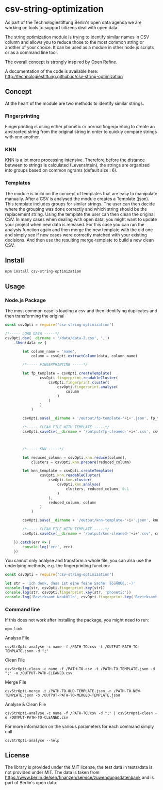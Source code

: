# csv-string-optimization
As part of the Technologiestiftung Berlin's open data agenda we are working on tools to support citizens deal with open data.

The string optimization module is trying to identify similar names in CSV column and allows you to reduce those to the most common string or another of your choice. It can be used as a module in other node.js scripts or as a command line tool.

The overall concept is strongly inspired by Open Refine.

A documentation of the code is available here: http://technologiestiftung.github.io/csv-string-optimization

## Concept

At the heart of the module are two methods to identify similar strings. 

### Fingerprinting

Fingerprinting is using either phonetic or normal fingerprinting to create an abstracted string from the original string in order to quickly compare strings with one another.

### KNN

KNN is a lot more processing intensive. Therefore before the distance between to strings is calculated (Levenshtein), the strings are organized into groups based on common ngrams (default size : 6).

### Templates

The module is build on the concept of templates that are easy to manipulate manually. After a CSV is analysed the module creates a Template (json). This template includes groups for similar strings. The user can then decide where the grouping was done correctly and which string should be the replacement string. Using the template the user can then clean the original CSV. 
In many cases when dealing with open data, you might want to update your project when new data is released. For this case you can run the analysis function again and then merge the new template with the old one and simply see if new cases were correctly matched with your existing decisions. And then use the resulting merge-template to build a new clean CSV.

## Install

```
npm install csv-string-optimization
```

## Usage

### Node.js Package

The most common case is loading a csv and then identifying duplicates and then transforming the original 

```javascript
const csvOpti = require('csv-string-optimization')

/*----- LOAD DATA -----*/
csvOpti.dsv(__dirname + '/data/data-2.csv', ',')
	.then(data => {

		let column_name = 'name',
			column = csvOpti.extractColumn(data, column_name)

		/*----- FINGERPRINTING -----*/

		let fp_template = csvOpti.createTemplate(
				csvOpti.fingerprint.readableCluster(
					csvOpti.fingerprint.cluster(
						csvOpti.fingerprint.analyse(
							column
						)
					)
				)
			)

		csvOpti.save(__dirname + '/output/fp-template-'+i+'.json', fp_template)

		/*----- CLEAN FILE WITH TEMPLATE -----*/
		csvOpti.saveCsv(__dirname + '/output/fp-cleaned-'+i+'.csv', csvOpti.cleanFile(d, JSON.parse(fp_template), column_name))



		/*----- KNN -----*/

		let reduced_column = csvOpti.knn.reduce(column),
			clusters = csvOpti.knn.prepare(reduced_column)

		let knn_template = csvOpti.createTemplate(
				csvOpti.knn.readableCluster(
					csvOpti.knn.cluster(
						csvOpti.knn.analyse(
							clusters, reduced_column, 0.1
						)
					), 
					reduced_column, column
				)
			)

		csvOpti.save(__dirname + '/output/knn-template-'+i+'.json', knn_template)

		/*----- CLEAN FILE WITH TEMPLATE -----*/
		csvOpti.saveCsv(__dirname + '/output/knn-cleaned-'+i+'.csv', csvOpti.cleanFile(d, JSON.parse(knn_template), column_name))

	}).catch(err => {
		console.log('err', err)
	})

```

You cannot only analyse and transform a whole file, you can also use the underlying methods, e.g. the fingerprinting function:

```javascript
const csvOpti = require('csv-string-optimization')

let str = 'Ich denk, dass ist eine feine Sache! äöüÄÖÜß.:-)'
console.log(str, csvOpti.fingerprint.key(str))
console.log(str, csvOpti.fingerprint.key(str, 'phonetic'))
console.log('Bezirksamt Neukölln', csvOpti.fingerprint.key('Bezirksamt Neukölln'))

```

### Command line

If this does not work after installing the package, you might need to run:
```
npm link
```

Analyse File
```
csvStrOpti-analyse -c name -f /PATH-TO.csv -t /OUTPUT-PATH-TO-TEMPLATE.json -d ";"
```

Clean File
```
csvStrOpti-clean -c name -f /PATH-TO.csv -t /PATH-TO-TEMPLATE.json -d ";" -o /OUTPUT-PATH-CLEANED.csv
```

Merge File
```
csvStrOpti-merge -t /PATH-TO-OLD-TEMPLATE.json -n /PATH-TO-NEW-TEMPLATE.json -o /OUTPUT-PATH-TO-MERGED-TEMPLATE.json
```

Analyse & Clean File
```
csvStrOpti-analyse -c name -f /PATH-TO.csv -d ";" | csvStrOpti-clean -o /OUTPUT-PATH-TO-CLEANED.csv
```

For more information on the various parameters for each command simply call
```
csvStrOpti-analyse --help
```


## License
The library is provided under the MIT license, the test data in tests/data is not provided under MIT. The data is taken from https://www.berlin.de/sen/finanzen/service/zuwendungsdatenbank and is part of Berlin's open data.